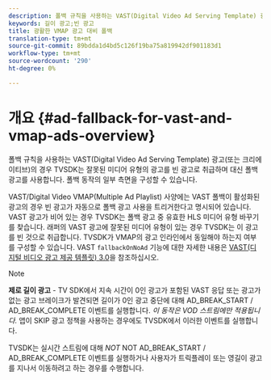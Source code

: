 ```yaml
---
description: 폴백 규칙을 사용하는 VAST(Digital Video Ad Serving Template) 광고(또는 크리에이티브)의 경우 TVSDK는 잘못된 미디어 유형의 광고를 빈 광고로 취급하며 대신 폴백 광고를 사용합니다. 폴백 동작의 일부 측면을 구성할 수 있습니다.
keywords: 길이 광고;빈 광고
title: 광활한 VMAP 광고 대비 폴백
translation-type: tm+mt
source-git-commit: 89bdda1d4bd5c126f19ba75a819942df901183d1
workflow-type: tm+mt
source-wordcount: '290'
ht-degree: 0%

---
```



# 개요 {#ad-fallback-for-vast-and-vmap-ads-overview}

폴백 규칙을 사용하는 VAST(Digital Video Ad Serving Template) 광고(또는 크리에이티브)의 경우 TVSDK는 잘못된 미디어 유형의 광고를 빈 광고로 취급하며 대신 폴백 광고를 사용합니다. 폴백 동작의 일부 측면을 구성할 수 있습니다.

VAST/Digital Video VMAP(Multiple Ad Playlist) 사양에는 VAST 폴백이 활성화된 광고의 경우 빈 광고가 자동으로 폴백 광고 사용을 트리거한다고 명시되어 있습니다. VAST 광고가 비어 있는 경우 TVSDK는 폴백 광고 중 유효한 HLS 미디어 유형 바꾸기를 찾습니다. 래퍼의 VAST 광고에 잘못된 미디어 유형이 있는 경우 TVSDK는 이 광고를 빈 것으로 취급합니다. TVSDK가 VMAP의 광고 인라인에서 동일해야 하는지 여부를 구성할 수 있습니다. VAST `fallbackOnNoAd` 기능에 대한 자세한 내용은 [VAST(디지털 비디오 광고 제공 템플릿) 3.0](https://www.iab.net/guidelines/508676/digitalvideo/vsuite/vast)을 참조하십시오.

>[!NOTE]
>
>**제로 길이 광고**  - TV SDK에서 지속 시간이 0인 광고가 포함된 VAST 응답 또는 광고가 없는 광고 브레이크가 발견되면 길이가 0인 광고 중단에 대해 AD_BREAK_START / AD_BREAK_COMPLETE 이벤트를 실행합니다. *이 동작은 VOD 스트림에만 적용됩니다.* 앱이 SKIP 광고 정책을 사용하는 경우에도 TVSDK에서 이러한 이벤트를 실행합니다.
>
>TVSDK는 실시간 스트림에 대해 *NOT* NOT AD_BREAK_START / AD_BREAK_COMPLETE 이벤트를 실행하거나 사용자가 트릭플레이 또는 영길이 광고를 지나서 이동하려고 하는 경우를 수행합니다.

